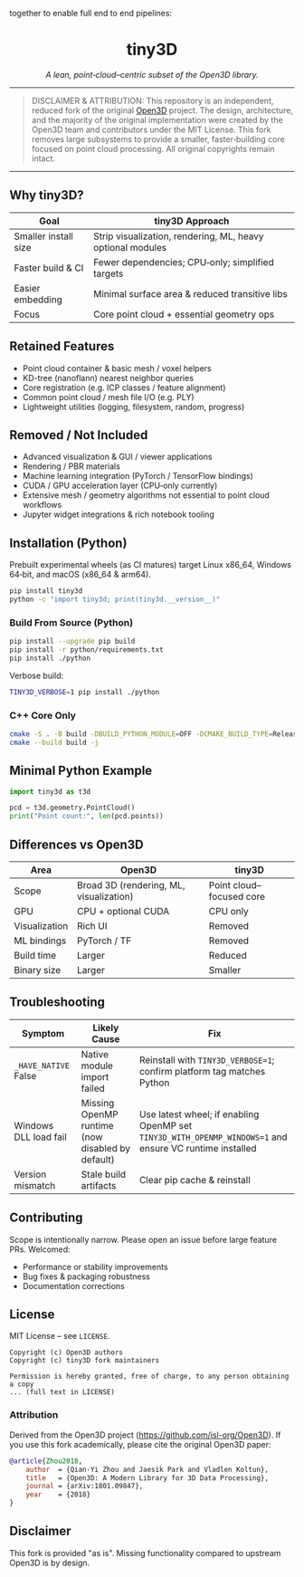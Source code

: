 together to enable full end to end pipelines:
<h1 align="center">tiny3D</h1>
<p align="center"><em>A lean, point‑cloud–centric subset of the Open3D library.</em></p>

---

> DISCLAIMER & ATTRIBUTION: This repository is an independent, reduced fork of the
> original <a href="https://github.com/isl-org/Open3D">Open3D</a> project. The design,
> architecture, and the majority of the original implementation were created by the
> Open3D team and contributors under the MIT License. This fork removes large
> subsystems to provide a smaller, faster‑building core focused on point cloud
> processing. All original copyrights remain intact.

---

## Why tiny3D?

| Goal | tiny3D Approach |
|------|-----------------|
| Smaller install size | Strip visualization, rendering, ML, heavy optional modules |
| Faster build & CI | Fewer dependencies; CPU‑only; simplified targets |
| Easier embedding | Minimal surface area & reduced transitive libs |
| Focus | Core point cloud + essential geometry ops |

## Retained Features

- Point cloud container & basic mesh / voxel helpers
- KD-tree (nanoflann) nearest neighbor queries
- Core registration (e.g. ICP classes / feature alignment)
- Common point cloud / mesh file I/O (e.g. PLY)
- Lightweight utilities (logging, filesystem, random, progress)

## Removed / Not Included

- Advanced visualization & GUI / viewer applications
- Rendering / PBR materials
- Machine learning integration (PyTorch / TensorFlow bindings)
- CUDA / GPU acceleration layer (CPU‑only currently)
- Extensive mesh / geometry algorithms not essential to point cloud workflows
- Jupyter widget integrations & rich notebook tooling

## Installation (Python)

Prebuilt experimental wheels (as CI matures) target Linux x86_64, Windows 64‑bit, and macOS (x86_64 & arm64).

```bash
pip install tiny3d
python -c "import tiny3d; print(tiny3d.__version__)"
```

### Build From Source (Python)

```bash
pip install --upgrade pip build
pip install -r python/requirements.txt
pip install ./python
```

Verbose build:

```bash
TINY3D_VERBOSE=1 pip install ./python
```

### C++ Core Only

```bash
cmake -S . -B build -DBUILD_PYTHON_MODULE=OFF -DCMAKE_BUILD_TYPE=Release
cmake --build build -j
```

## Minimal Python Example

```python
import tiny3d as t3d

pcd = t3d.geometry.PointCloud()
print("Point count:", len(pcd.points))
```

## Differences vs Open3D

| Area | Open3D | tiny3D |
|------|--------|--------|
| Scope | Broad 3D (rendering, ML, visualization) | Point cloud–focused core |
| GPU | CPU + optional CUDA | CPU only |
| Visualization | Rich UI | Removed |
| ML bindings | PyTorch / TF | Removed |
| Build time | Larger | Reduced |
| Binary size | Larger | Smaller |

## Troubleshooting

| Symptom | Likely Cause | Fix |
|---------|--------------|-----|
| `_HAVE_NATIVE` False | Native module import failed | Reinstall with `TINY3D_VERBOSE=1`; confirm platform tag matches Python |
| Windows DLL load fail | Missing OpenMP runtime (now disabled by default) | Use latest wheel; if enabling OpenMP set `TINY3D_WITH_OPENMP_WINDOWS=1` and ensure VC runtime installed |
| Version mismatch | Stale build artifacts | Clear pip cache & reinstall |


## Contributing

Scope is intentionally narrow. Please open an issue before large feature PRs. Welcomed:

- Performance or stability improvements
- Bug fixes & packaging robustness
- Documentation corrections

## License

MIT License – see `LICENSE`.

```
Copyright (c) Open3D authors
Copyright (c) tiny3D fork maintainers

Permission is hereby granted, free of charge, to any person obtaining a copy
... (full text in LICENSE)
```

### Attribution

Derived from the Open3D project (https://github.com/isl-org/Open3D). If you use this fork academically, please cite the original Open3D paper:

```bibtex
@article{Zhou2018,
    author  = {Qian-Yi Zhou and Jaesik Park and Vladlen Koltun},
    title   = {Open3D: A Modern Library for 3D Data Processing},
    journal = {arXiv:1801.09847},
    year    = {2018}
}
```

## Disclaimer

This fork is provided "as is". Missing functionality compared to upstream Open3D is by design.

